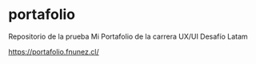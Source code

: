 # portafolio
Repositorio de la prueba Mi Portafolio de la carrera UX/UI Desafío Latam

https://portafolio.fnunez.cl/
